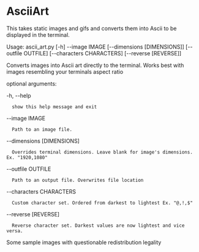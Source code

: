 # AsciiArt

This takes static images and gifs and converts them into Ascii to be displayed in the terminal.


Usage: ascii_art.py [-h] --image IMAGE [--dimensions [DIMENSIONS]] [--outfile OUTFILE] [--characters CHARACTERS] [--reverse [REVERSE]]

Converts images into Ascii art directly to the terminal. Works best with images resembling your terminals aspect ratio

optional arguments:

  -h, --help            
  
      show this help message and exit
  
  --image IMAGE         
  
      Path to an image file.
  
  --dimensions [DIMENSIONS]
  
      Overrides terminal dimensions. Leave blank for image's dimensions. Ex. "1920,1080"
                        
  --outfile OUTFILE    
                        
      Path to an output file. Overwrites file location
  
  --characters CHARACTERS
                        
      Custom character set. Ordered from darkest to lightest Ex. "@,!,$"
                        
  --reverse [REVERSE]   
                        
      Reverse character set. Darkest values are now lightest and vice versa.
  
  
  
Some sample images with questionable redistribution legality
